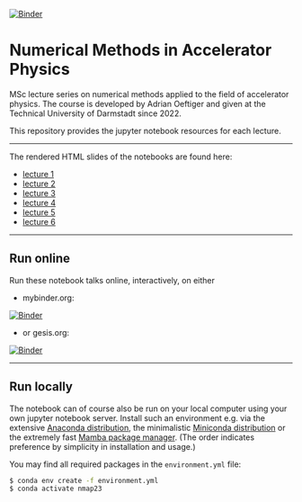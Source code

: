 [![Binder](https://mybinder.org/badge_logo.svg)](https://mybinder.org/v2/gh/aoeftiger/TUDa-NMAP-2023/v6.0)

# Numerical Methods in Accelerator Physics

MSc lecture series on numerical methods applied to the field of accelerator physics. The course is developed by Adrian Oeftiger and given at the Technical University of Darmstadt since 2022. 

This repository provides the jupyter notebook resources for each lecture.

---

The rendered HTML slides of the notebooks are found here:

- [lecture 1](https://aoeftiger.github.io/TUDa-NMAP-2023/lecture-01/lecture.slides.html)
- [lecture 2](https://aoeftiger.github.io/TUDa-NMAP-2023/lecture-02/lecture.slides.html)
- [lecture 3](https://aoeftiger.github.io/TUDa-NMAP-2023/lecture-03/lecture.slides.html)
- [lecture 4](https://aoeftiger.github.io/TUDa-NMAP-2023/lecture-04/lecture.slides.html)
- [lecture 5](https://aoeftiger.github.io/TUDa-NMAP-2023/lecture-05/lecture.slides.html)
- [lecture 6](https://aoeftiger.github.io/TUDa-NMAP-2023/lecture-06/lecture.slides.html)

---

## Run online

Run these notebook talks online, interactively, on either

* mybinder.org:

[![Binder](https://mybinder.org/badge_logo.svg)](https://mybinder.org/v2/gh/aoeftiger/TUDa-NMAP-2023/v6.0)

* or gesis.org:

[![Binder](https://mybinder.org/badge_logo.svg)](https://notebooks.gesis.org/binder/v2/gh/aoeftiger/TUDA-NMAP-2023/v6.0)

---

## Run locally

The notebook can of course also be run on your local computer using your own jupyter notebook server. Install such an environment e.g. via the extensive [Anaconda distribution](https://www.anaconda.com/products/distribution), the minimalistic [Miniconda distribution](https://docs.conda.io/en/main/miniconda.html) or the extremely fast [Mamba package manager](https://mamba.readthedocs.io/en/latest/). (The order indicates preference by simplicity in installation and usage.)

You may find all required packages in the `environment.yml` file:

```bash
$ conda env create -f environment.yml
$ conda activate nmap23
```
